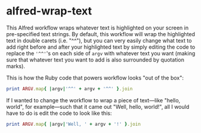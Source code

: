 # alfred-wrap-text
This Alfred workflow wraps whatever text is highlighted on your screen in pre-specified text strings. By default, this workflow will wrap the highlighted text in double carets (i.e. "^^"), but you can very easily change what text to add right before and after your highlighted text by simply editing the code to replace the `'^^'`'s on each side of `argv` with whatever text you want (making sure that whatever text you want to add is also surrounded by quotation marks).

This is how the Ruby code that powers workflow looks "out of the box":
```ruby
print ARGV.map{ |argv|'^^' + argv + '^^' }.join
```

If I wanted to change the workflow to wrap a piece of text—like "hello, world", for example—such that it came out "Well, hello, world!", all I would have to do is edit the code to look like this:

```ruby
print ARGV.map{ |argv|'Well, ' + argv + '!' }.join
```
